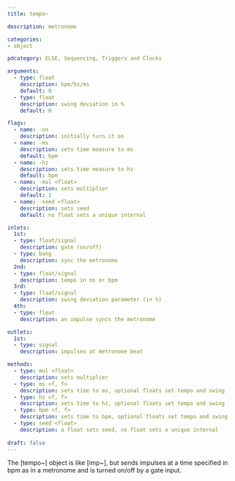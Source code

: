 ```yaml
---
title: tempo~

description: metronome

categories:
- object

pdcategory: ELSE, Sequencing, Triggers and Clocks

arguments:
  - type: float
    description: bpm/hz/ms
    default: 0
  - type: float
    description: swing deviation in %
    default: 0

flags:
  - name: -on
    description: initially turn it on
  - name: -ms
    description: sets time measure to ms
    default: bpm
  - name: -hz
    description: sets time measure to hz
    default: bpm
  - name: -mul <float>
    description: sets multiplier
    default: 1
  - name: -seed <float>
    description: sets seed
    default: no float sets a unique internal

inlets:
  1st:
  - type: float/signal
    description: gate (on/off)
  - type: bang
    description: sync the metronome
  2nd:
  - type: float/signal
    description: tempo in ms or bpm
  3rd:
  - type: float/signal
    description: swing deviation parameter (in %)
  4th:
  - type: float
    description: an impulse syncs the metronome

outlets:
  1st:
  - type: signal
    description: impulses at metronome beat

methods:
  - type: mul <float>
    description: sets multiplier
  - type: ms <f, f>
    description: sets time to ms, optional floats set tempo and swing
  - type: hz <f, f>
    description: sets time to hz, optional floats set tempo and swing
  - type: bpm <f, f>
    description: sets time to bpm, optional floats set tempo and swing
  - type: seed <float>
    description: a float sets seed, no float sets a unique internal
  
draft: false
---
```


The [tempo~] object is like [imp~], but sends impulses at a time specified in bpm as in a metronome and is turned on/off by a gate input.
